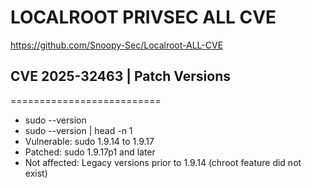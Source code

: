 LOCALROOT PRIVSEC ALL CVE
==========================
https://github.com/Snoopy-Sec/Localroot-ALL-CVE


## CVE 2025-32463 |  Patch Versions
==========================
- sudo --version
- sudo --version | head -n 1
- Vulnerable: sudo 1.9.14 to 1.9.17
- Patched: sudo 1.9.17p1 and later
- Not affected: Legacy versions prior to 1.9.14 (chroot feature did not exist)

